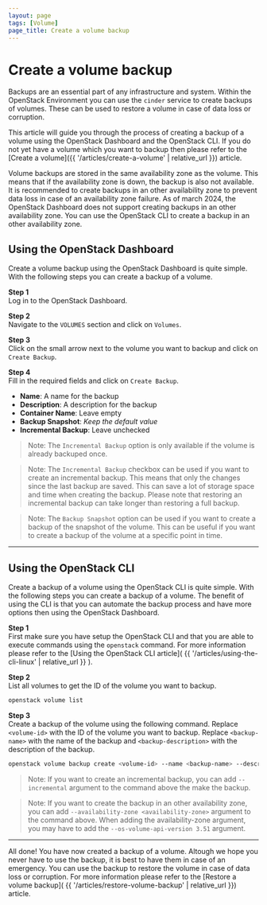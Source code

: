 ```yaml
---
layout: page
tags: [Volume]
page_title: Create a volume backup
---
```


# Create a volume backup

Backups are an essential part of any infrastructure and system. Within the 
OpenStack Environment you can use the `cinder` service to create backups of
volumes. These can be used to restore a volume in case of data loss or
corruption.

This article will guide you through the process of creating a backup of a
volume using the OpenStack Dashboard and the OpenStack CLI. If you do not yet
have a volume which you want to backup then please refer to the
[Create a volume]({{ '/articles/create-a-volume' | relative_url }}) article.

Volume backups are stored in the same availability zone as the volume. This
means that if the availability zone is down, the backup is also not available.
It is recommended to create backups in an other availability zone to prevent
data loss in case of an availability zone failure. As of march 2024, the
OpenStack Dashboard does not support creating backups in an other availability
zone. You can use the OpenStack CLI to create a backup in an other availability
zone.

## Using the OpenStack Dashboard
Create a volume backup using the OpenStack Dashboard is quite simple. With
the following steps you can create a backup of a volume.

**Step 1**  
Log in to the OpenStack Dashboard.

**Step 2**  
Navigate to the `VOLUMES` section and click on `Volumes`.

**Step 3**  
Click on the small arrow next to the volume you want to backup and click on
`Create Backup`.

**Step 4**  
Fill in the required fields and click on `Create Backup`.

 - **Name**: A name for the backup
 - **Description**: A description for the backup
 - **Container Name**: Leave empty
 - **Backup Snapshot**: _Keep the default value_
 - **Incremental Backup**: Leave unchecked

> Note: The `Incremental Backup` option is only available if the volume is 
already backuped once. 

> Note: The `Incremental Backup` checkbox can be used if you want to create an
incremental backup. This means that only the changes since the last backup are
saved. This can save a lot of storage space and time when creating the backup.
Please note that restoring an incremental backup can take longer than
restoring a full backup.

> Note: The `Backup Snapshot` option can be used if you want to create a backup
of the snapshot of the volume. This can be useful if you want to create a
backup of the volume at a specific point in time.

---

## Using the OpenStack CLI
Create a backup of a volume using the OpenStack CLI is quite simple. With
the following steps you can create a backup of a volume. The benefit of using
the CLI is that you can automate the backup process and have more options then
using the OpenStack Dashboard.

**Step 1**  
First make sure you have setup the OpenStack CLI and that you are able to
execute commands using the `openstack` command. For more information please
refer to the
[Using the OpenStack CLI article](
    {{ '/articles/using-the-cli-linux' | relative_url }}
).

**Step 2**  
List all volumes to get the ID of the volume you want to backup.

```bash
openstack volume list
```

**Step 3**  
Create a backup of the volume using the following command. Replace
`<volume-id>` with the ID of the volume you want to backup. Replace
`<backup-name>` with the name of the backup and `<backup-description>` with the
description of the backup.

```bash
openstack volume backup create <volume-id> --name <backup-name> --description <backup-description>
```

> Note: If you want to create an incremental backup, you can add
`--incremental` argument to the command above the make the backup.

> Note: If you want to create the backup in an other availability zone, you can
add `--availability-zone <availability-zone>` argument to the command above.
When adding the availability-zone argument, you may have to add the
`--os-volume-api-version 3.51` argument.

---

All done! You have now created a backup of a volume. Altough we hope you never
have to use the backup, it is best to have them in case of an emergency.
You can use the backup to restore the volume in case of data loss or
corruption. For more information please refer to the [Restore a volume backup](
{{ '/articles/restore-volume-backup' | relative_url }}) article.
